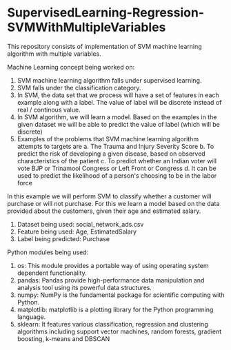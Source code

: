 # SupervisedLearning-Regression-SVMWithMultipleVariables
This repository consists of implementation of SVM machine learning algorithm with multiple variables.

Machine Learning concept being worked on:

1. SVM machine learning algorithm falls under supervised learning.
2. SVM falls under the classification category.
3. In SVM, the data set that we process will have a set of features in each example along with a label. The value of label will be discrete instead of real / continous value.
3. In SVM algorithm, we will learn a model. Based on the examples in the given dataset we will be able to predict the value of label (which will be discrete)
4. Examples of the problems that SVM machine learning algorithm attempts to targets are 
        a. The Trauma and Injury Severity Score
        b. To predict the risk of developing a given disease, based on observed characteristics of the patient
        c. To predict whether an Indian voter will vote BJP or Trinamool Congress or Left Front or Congress
        d. It can be used to predict the likelihood of a person's choosing to be in the labor force

In this example we will perform SVM to classify whether a customer will purchase or will not purchase. For this we learn a model based on the data provided about the customers, given their age and estimated salary.

1. Dataset being used: social_network_ads.csv
2. Feature being used: Age, EstimatedSalary
3. Label being predicted: Purchase
 
Python modules being used:

1. os: This module provides a portable way of using operating system dependent functionality.
2. pandas: Pandas provide high-performance data manipulation and analysis tool using its powerful data structures.
3. numpy: NumPy is the fundamental package for scientific computing with Python.
4. matplotlib: matplotlib is a plotting library for the Python programming language.
5. sklearn: It features various classification, regression and clustering algorithms including support vector machines, random forests, gradient boosting, k-means and DBSCAN
